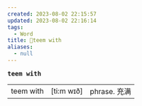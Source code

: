 ```yaml
---
created: 2023-08-02 22:15:57
updated: 2023-08-02 22:16:14
tags:
  - Word
title: 📖teem with
aliases:
  - null
---
```


<pre><strong>teem with</strong></pre>
|   |   |   |
|---|---|---|
|teem with|[ti:m wɪð]|phrase. 充满|